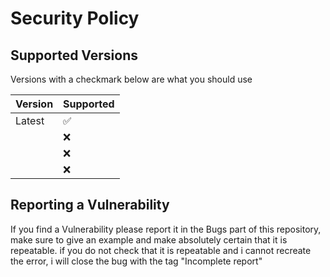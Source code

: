 # Security Policy

## Supported Versions

Versions with a checkmark below are what you should use

| Version | Supported          |
| ------- | ------------------ |
| Latest  | :white_check_mark: |
|         | :x:                |
|         | :x:                |
|         | :x:                |

## Reporting a Vulnerability

If you find a Vulnerability please report it in the Bugs part of this repository, make sure to
give an example and make absolutely certain that it is repeatable. if you do not check that it
is repeatable and i cannot recreate the error, i will close the bug with the tag "Incomplete report"
